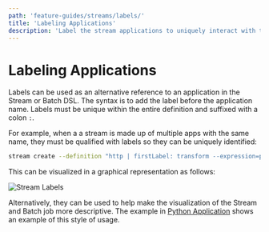 ```yaml
---
path: 'feature-guides/streams/labels/'
title: 'Labeling Applications'
description: 'Label the stream applications to uniquely interact with them'
---
```


# Labeling Applications

Labels can be used as an alternative reference to an application in the Stream or Batch DSL.
The syntax is to add the label before the application name.
Labels must be unique within the entire definition and suffixed with a colon `:`.

For example, when a a stream is made up of multiple apps with the same name, they must be qualified with labels so they can be uniquely identified:

```bash
stream create --definition "http | firstLabel: transform --expression=payload.toUpperCase() | secondLabel: transform --expression=payload+'!' | log" --name myStreamWithLabels --deploy
```

This can be visualized in a graphical representation as follows:

![Stream Labels](images/stream-labels.png)

Alternatively, they can be used to help make the visualization of the Stream and Batch job more descriptive. The example in [Python Application](%currentPath%/recipes/polyglot/app) shows an example of this style of usage.
